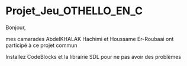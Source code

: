 # Projet_Jeu_OTHELLO_EN_C

Bonjour,

mes camarades AbdelKHALAK Hachimi et Houssame Er-Roubaai ont participé à ce projet commun

Installez CodeBlocks et la librairie SDL pour ne pas avoir des problèmes
